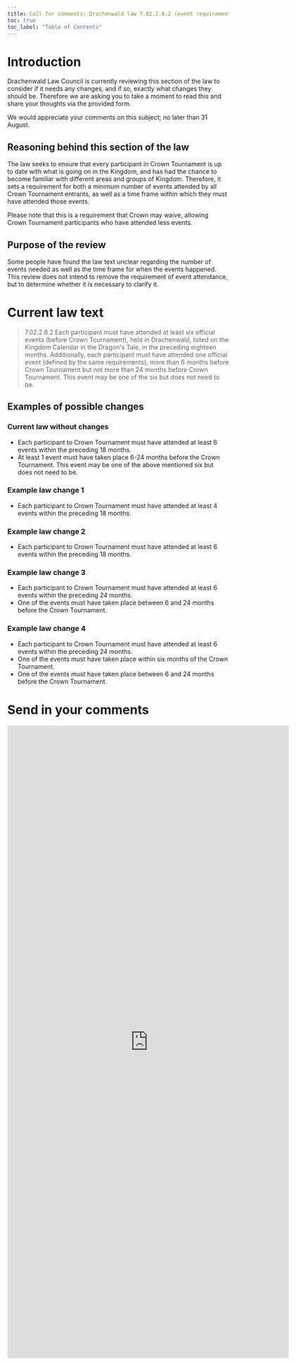 ```yaml
---
title: Call for comments: Drachenwald law 7.02.2.8.2 (event requirements for Crown Tournament participation)
toc: true
toc_label: "Table of Contents"
---
```


# Introduction

Drachenwald Law Council is currently reviewing this section of the law to consider if it needs any changes, and if so, exactly what changes they should be. Therefore we are asking you to take a moment to read this and share your thoughts via the provided form.

We would appreciate your comments on this subject; no later than 31 August.

## Reasoning behind this section of the law

The law seeks to ensure that every participant in Crown Tournament is up to date with what is going on in the Kingdom, and has had the chance to become familiar with different areas and groups of Kingdom. Therefore, it sets a requirement for both a minimum number of events attended by all Crown Tournament entrants, as well as a time frame within which they must have attended those events.

Please note that this is a requirement that Crown may waive, allowing Crown Tournament participants who have attended less events.

## Purpose of the review

Some people have found the law text unclear regarding the number of events needed as well as the time frame for when the events happened. This review does not intend to remove the requirement of event attendance, but to determine whether it is necessary to clarify it.

# Current law text

> 7.02.2.8.2 Each participant must have attended at least six official events (before Crown Tournament), held in Drachenwald, listed on the Kingdom Calendar in the Dragon's Tale, in the preceding eighteen months. Additionally, each participant must have attended one official event (defined by the same requirements), more than 6 months before Crown Tournament but not more than 24 months before Crown Tournament. This event may be one of the six but does not need to be.

## Examples of possible changes

### Current law without changes

* Each participant to Crown Tournament must have attended at least 6 events within the preceding 18 months.
* At least 1 event must have taken place 6-24 months before the Crown Tournament. This event may be one of the above mentioned six but does not need to be.

### Example law change 1

* Each participant to Crown Tournament must have attended at least 4 events within the preceding 18 months.

### Example law change 2

* Each participant to Crown Tournament must have attended at least 6 events within the preceding 18 months.

### Example law change 3

* Each participant to Crown Tournament must have attended at least 6 events within the preceding 24 months.
* One of the events must have taken place between 6 and 24 months before the Crown Tournament.

### Example law change 4

* Each participant to Crown Tournament must have attended at least 6 events within the preceding 24 months.
* One of the events must have taken place within six months of the Crown Tournament.
* One of the events must have taken place between 6 and 24 months before the Crown Tournament.

# Send in your comments

<iframe src="https://docs.google.com/forms/d/e/1FAIpQLSekAxwrNAK5XD32u0KuE0nya-ImYA3VfBuZ6RH_cpmqLW8bYg/viewform?embedded=true" width="640" height="1436" frameborder="0" marginheight="0" marginwidth="0">Loading…</iframe>

